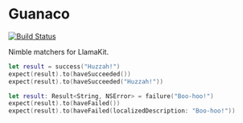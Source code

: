 # Guanaco

[![Build Status](https://travis-ci.org/modocache/Guanaco.svg?branch=master)](https://travis-ci.org/modocache/Guanaco)

Nimble matchers for LlamaKit.

```swift
let result = success("Huzzah!")
expect(result).to(haveSucceeded())
expect(result).to(haveSucceeded("Huzzah!"))
```

```swift
let result: Result<String, NSError> = failure("Boo-hoo!")
expect(result).to(haveFailed())
expect(result).to(haveFailed(localizedDescription: "Boo-hoo!"))
```


